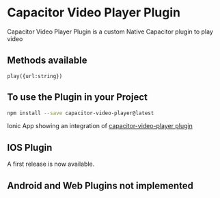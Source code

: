 # Capacitor Video Player Plugin
Capacitor Video Player Plugin is a custom Native Capacitor plugin to play video

## Methods available

    play({url:string})

## To use the Plugin in your Project
```bash
npm install --save capacitor-video-player@latest
```

Ionic App showing an integration of [capacitor-video-player plugin](https://github.com/jepiqueau/ionic-capacitor-video-player)


## IOS Plugin 
A first release is now available.

## Android and Web Plugins not implemented
